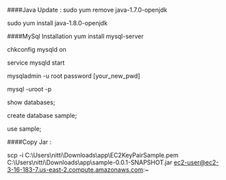 ####Java Update :
sudo yum remove java-1.7.0-openjdk

sudo yum install java-1.8.0-openjdk

####MySql Installation
yum install mysql-server

chkconfig mysqld on

service mysqld start

mysqladmin -u root password [your_new_pwd]

mysql -uroot -p

show databases;

create database sample;

use sample;

####Copy Jar :

scp -i C:\Users\nitti\Downloads\app\EC2KeyPairSample.pem C:\Users\nitti\Downloads\app\sample-0.0.1-SNAPSHOT.jar ec2-user@ec2-3-16-183-7.us-east-2.compute.amazonaws.com:~

